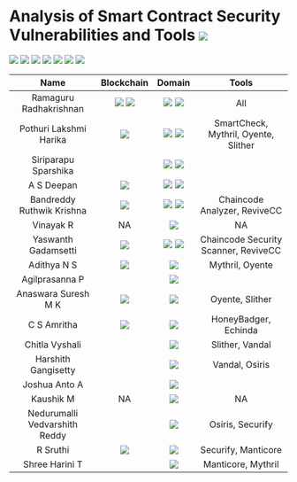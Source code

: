 # Analysis of Smart Contract Security Vulnerabilities and Tools ![](https://img.shields.io/badge/-Live-brightgreen)<br/>

![](https://img.shields.io/badge/Batch-20CYS-green) ![](https://img.shields.io/badge/Batch-UG21CYS-lightgreen) ![](https://img.shields.io/badge/Batch-PG21CYS-green) 
![](https://img.shields.io/badge/Batch-UG22CYS-lightgreen) ![](https://img.shields.io/badge/Batch-PG21CYS-green) ![](https://img.shields.io/badge/Batch-PhD-darkgreen) ![](https://img.shields.io/badge/-B_RIG-darkgreen)<br/>

| Name | Blockchain | Domain | Tools |
|:----:|:----------:|:------:|:-----:|
| Ramaguru Radhakrishnan | ![](https://img.shields.io/badge/-Ethereum-gold) ![](https://img.shields.io/badge/-Hyperledger_Fabric-brown) | ![](https://img.shields.io/badge/-Research-blue) ![](https://img.shields.io/badge/-Security-brown) | All |
| Pothuri Lakshmi Harika | ![](https://img.shields.io/badge/-Ethereum-gold) | ![](https://img.shields.io/badge/-Research-blue) ![](https://img.shields.io/badge/-Security-brown) | SmartCheck, Mythril, Oyente, Slither | 
| Siriparapu Sparshika |  | ![](https://img.shields.io/badge/-Research-blue) ![](https://img.shields.io/badge/-Security-brown) |  |
| A S Deepan | ![](https://img.shields.io/badge/-Ethereum-gold) | ![](https://img.shields.io/badge/-Research-blue) ![](https://img.shields.io/badge/-Security-brown) |  | 
| Bandreddy Ruthwik Krishna | ![](https://img.shields.io/badge/-Hyperledger_Fabric-brown) | ![](https://img.shields.io/badge/-Research-blue) ![](https://img.shields.io/badge/-Security-brown) | Chaincode Analyzer, ReviveCC |
| Vinayak R | NA | ![](https://img.shields.io/badge/-User_Interface-gold) | NA | 
| Yaswanth Gadamsetti | ![](https://img.shields.io/badge/-Hyperledger_Fabric-brown) | ![](https://img.shields.io/badge/-Research-blue) ![](https://img.shields.io/badge/-Security-brown) | Chaincode Security Scanner, ReviveCC | 
| Adithya N S | ![](https://img.shields.io/badge/-Corda-red) | ![](https://img.shields.io/badge/-Research-blue) | Mythril, Oyente |
| Agilprasanna P |  | ![](https://img.shields.io/badge/-Security-brown) | | 
| Anaswara Suresh M K  | ![](https://img.shields.io/badge/-Corda-red) | ![](https://img.shields.io/badge/-Security-brown) | Oyente, Slither |
| C S Amritha | ![](https://img.shields.io/badge/-Corda-red) | ![](https://img.shields.io/badge/-Research-blue) | HoneyBadger, Echinda |
| Chitla Vyshali | |  ![](https://img.shields.io/badge/-Security-brown) | Slither, Vandal |
| Harshith Gangisetty | | ![](https://img.shields.io/badge/-Research-blue) | Vandal, Osiris |
| Joshua Anto A | | ![](https://img.shields.io/badge/-Security-brown) |  |
| Kaushik M | NA | ![](https://img.shields.io/badge/-User_Interface-gold) | NA | 
| Nedurumalli Vedvarshith Reddy | | ![](https://img.shields.io/badge/-Research-blue) | Osiris, Securify | 
| R Sruthi | ![](https://img.shields.io/badge/-Corda-red) | ![](https://img.shields.io/badge/-Research-blue) | Securify, Manticore |
| Shree Harini T |  | ![](https://img.shields.io/badge/-Security-brown) | Manticore, Mythril | 

